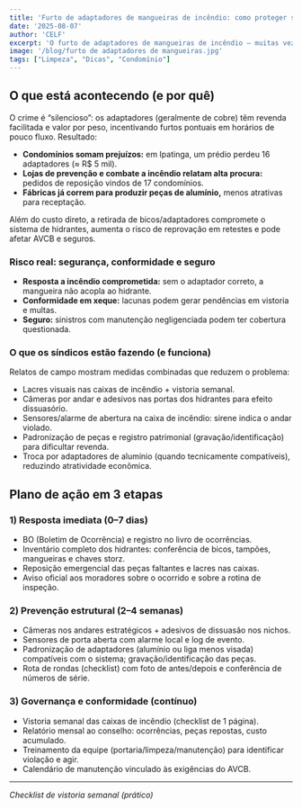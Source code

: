 ```yaml
---
title: 'Furto de adaptadores de mangueiras de incêndio: como proteger seu condomínio (e evitar prejuízos)'
date: '2025-08-07'
author: 'CELF'
excerpt: 'O furto de adaptadores de mangueiras de incêndio — muitas vezes vendidos a quilo em ferros-velhos — explodiu e já causa perdas relevantes em condomínios. Entenda por que isso acontece, os riscos para a segurança e as ações práticas (lacres, inspeções, câmeras, sensores e padronização de peças) para prevenir novas ocorrências.'
image: '/blog/furto de adaptadores de mangueiras.jpg'
tags: ["Limpeza", "Dicas", "Condomínio"]
---
```


## O que está acontecendo (e por quê)

O crime é “silencioso”: os adaptadores (geralmente de cobre) têm revenda facilitada e valor por peso, incentivando furtos pontuais em horários de pouco fluxo. Resultado:

- **Condomínios somam prejuízos:** em Ipatinga, um prédio perdeu 16 adaptadores (≈ R$ 5 mil).
- **Lojas de prevenção e combate a incêndio relatam alta procura:** pedidos de reposição vindos de 17 condomínios.
- **Fábricas já correm para produzir peças de alumínio,** menos atrativas para receptação.

Além do custo direto, a retirada de bicos/adaptadores compromete o sistema de hidrantes, aumenta o risco de reprovação em retestes e pode afetar AVCB e seguros.

### Risco real: segurança, conformidade e seguro

- **Resposta a incêndio comprometida:** sem o adaptador correto, a mangueira não acopla ao hidrante.
- **Conformidade em xeque:** lacunas podem gerar pendências em vistoria e multas.
- **Seguro:** sinistros com manutenção negligenciada podem ter cobertura questionada.

### O que os síndicos estão fazendo (e funciona)

Relatos de campo mostram medidas combinadas que reduzem o problema:

- Lacres visuais nas caixas de incêndio + vistoria semanal.
- Câmeras por andar e adesivos nas portas dos hidrantes para efeito dissuasório.
- Sensores/alarme de abertura na caixa de incêndio: sirene indica o andar violado.
- Padronização de peças e registro patrimonial (gravação/identificação) para dificultar revenda.
- Troca por adaptadores de alumínio (quando tecnicamente compatíveis), reduzindo atratividade econômica.

## Plano de ação em 3 etapas

### 1) Resposta imediata (0–7 dias)

- BO (Boletim de Ocorrência) e registro no livro de ocorrências.
- Inventário completo dos hidrantes: conferência de bicos, tampões, mangueiras e chaves storz.
- Reposição emergencial das peças faltantes e lacres nas caixas.
- Aviso oficial aos moradores sobre o ocorrido e sobre a rotina de inspeção.

### 2) Prevenção estrutural (2–4 semanas)

- Câmeras nos andares estratégicos + adesivos de dissuasão nos nichos.
- Sensores de porta aberta com alarme local e log de evento.
- Padronização de adaptadores (alumínio ou liga menos visada) compatíveis com o sistema; gravação/identificação das peças.
- Rota de rondas (checklist) com foto de antes/depois e conferência de números de série.

### 3) Governança e conformidade (contínuo)

- Vistoria semanal das caixas de incêndio (checklist de 1 página).
- Relatório mensal ao conselho: ocorrências, peças repostas, custo acumulado.
- Treinamento da equipe (portaria/limpeza/manutenção) para identificar violação e agir.
- Calendário de manutenção vinculado às exigências do AVCB.

---

*Checklist de vistoria semanal (prático)*
